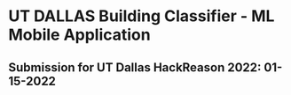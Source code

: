 # UT DALLAS Building Classifier - ML Mobile Application 
## Submission for UT Dallas HackReason 2022: 01-15-2022


